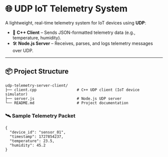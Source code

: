 # 🌐 UDP IoT Telemetry System

A lightweight, real-time telemetry system for IoT devices using **UDP**:

- 📡 **C++ Client** – Sends JSON-formatted telemetry data (e.g., temperature, humidity).
- 🛠️ **Node.js Server** – Receives, parses, and logs telemetry messages over UDP.

---

## 📦 Project Structure
```
udp-telemetry-server-client/
├── client.cpp                  # C++ UDP client (IoT device simulator)
├── server.js                   # Node.js UDP server
└── README.md                   # Project documentation
```
### 🛰️ Sample Telemetry Packet

```
{
  "device_id": "sensor_01",
  "timestamp": 1727854237,
  "temperature": 23.5,
  "humidity": 45.2
}
```